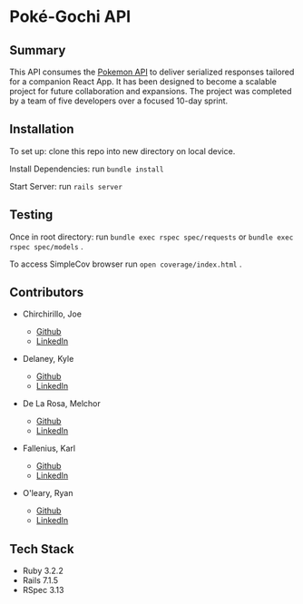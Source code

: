 # Poké-Gochi API

## Summary

This API consumes the [Pokemon API](https://pokeapi.co/) to deliver serialized responses tailored for a companion React App. It has been designed to become a scalable project for future collaboration and expansions. The project was completed by a team of five developers over a focused 10-day sprint.

## Installation

To set up: clone this repo into new directory on local device.

Install Dependencies: run `bundle install`

Start Server: run `rails server`

## Testing

Once in root directory: run `bundle exec rspec spec/requests` or `bundle exec rspec spec/models` .

To access SimpleCov browser run `open coverage/index.html` .


## Contributors

- Chirchirillo, Joe
  - [Github](https://github.com/jchirch)
  - [LinkedIn](https://www.linkedin.com/in/joechirchirillo/)

- Delaney, Kyle
  - [Github](https://github.com/kylomite)
  - [LinkedIn](https://www.linkedin.com/in/kylehamptondelaney/)

- De La Rosa, Melchor
  - [Github](https://github.com/MDelarosa1993)
  - [LinkedIn](https://www.linkedin.com/in/melchordelarosa/)

- Fallenius, Karl
  - [Github](https://github.com/SmilodonP)
  - [LinkedIn](https://www.linkedin.com/in/karlfallenius/)

- O'leary, Ryan
  - [Github](https://github.com/ROlearyPro)
  - [LinkedIn](https://www.linkedin.com/in/ryan-o-leary-6a963b211/)


## Tech Stack

- Ruby 3.2.2
- Rails 7.1.5
- RSpec 3.13
